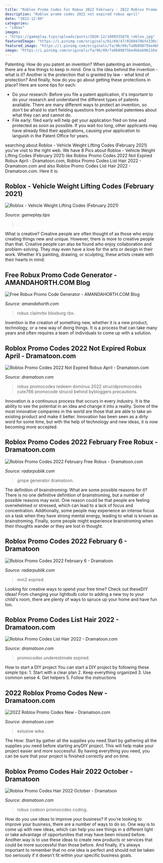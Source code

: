 ```yaml
---
title: "Roblox Promo Codes For Robux 2022 February - 2022 Roblox Promo Codes New"
description: "Roblox promo codes 2022 not expired robux april"
date: "2022-12-09"
categories:
- "ideas"
images:
- "https://gameplay.tips/uploads/posts/2020-12/1609335879_roblox.jpg"
featuredImage: "https://i.pinimg.com/originals/01/60/47/01604786fe330c37673202ec32cdffe9.jpg"
featured_image: "https://i.pinimg.com/originals/fa/9b/09/fa9b09875be4bbab96210a1aaf44216c.jpg"
image: "https://i.pinimg.com/originals/fa/9b/09/fa9b09875be4bbab96210a1aaf44216c.jpg"
---
```



Patenting: How do you patent an invention?
When patenting an invention, there are a few things to keep in mind. One is the idea behind the invention - what is it? Another is the protection that is granted by law - what kind of protection? And finally, how do you go about getting these protections in place? Here are some tips for each: 
- Do your research: Before you file a patent application, it's important to do your research and understand the different types of patents available. There are many different ways to protect an invention, so don't be afraid to start fielding questions from potential patentees about what they can and cannot do. 
- File early: filed early will help get your application filed on time and protected as soon as possible. If you wait too long, other applicants may have already filed their applications, causing your application to languish in the Patent Office for years.

	

		
searching about Roblox - Vehicle Weight Lifting Codes (February 2021) you've visit to the right web. We have 8 Pics about Roblox - Vehicle Weight Lifting Codes (February 2021) like Roblox Promo Codes 2022 Not Expired Robux April - Dramatoon.com, Roblox Promo Codes List Hair 2022 - Dramatoon.com and also Roblox Promo Codes List Hair 2022 - Dramatoon.com. Here it is:
		
    
## Roblox - Vehicle Weight Lifting Codes (February 2021)

<img loading=lazy src="https://gameplay.tips/uploads/posts/2020-12/1609335879_roblox.jpg" onerror="this.onerror=null;this.src='https://tse1.mm.bing.net/th?id=OIP.2B5K0iIMvO-cGitAwjHw6wHaEY&amp;pid=15.1';" alt="Roblox - Vehicle Weight Lifting Codes (February 2021)">

_Source: gameplay.tips_

>. 

	

What is creative?
Creative people are often thought of as those who enjoy creating things new and unique. However, there is more to creative people than that. Creative people can also be found who enjoy collaboration and problem-solving. They may even have a love for the arts or design in their work. Whether it’s painting, drawing, or sculpting, these artists create with their hearts in mind.

    
## Free Robux Promo Code Generator - AMANDAHORTH.COM Blog

<img loading=lazy src="https://i.pinimg.com/originals/fa/9b/09/fa9b09875be4bbab96210a1aaf44216c.jpg" onerror="this.onerror=null;this.src='https://tse2.mm.bing.net/th?id=OIP.TwO0DQzOaXoeUn2ShDI1dAHaEK&amp;pid=15.1';" alt="Free Robux Promo Code Generator - AMANDAHORTH.COM Blog">

_Source: amandahorth.com_

>robux claimrbx bloxburg rbx. 

	

Invention is the creation of something new, whether it is a new product, technology, or a new way of doing things. It is a process that can take many years and often requires a team of individuals to come up with a solution.

    
## Roblox Promo Codes 2022 Not Expired Robux April - Dramatoon.com

<img loading=lazy src="https://i.pinimg.com/originals/82/56/b5/8256b5100f7aed3f42c2baa6c875edb0.jpg" onerror="this.onerror=null;this.src='https://tse3.mm.bing.net/th?id=OIP.JG3G8wnNyUR1bmbsLckzFQHaEK&amp;pid=15.1';" alt="Roblox Promo Codes 2022 Not Expired Robux April - Dramatoon.com">

_Source: dramatoon.com_

>robux promocodes redeem dominus 2022 strucidpromocodes cute766 promocode strucid behind bybloggers precautions. 

	

Innovation is a continuous process that occurs in every industry. It is the ability to see the potential in an idea and change it into a reality. Some of the most innovative companies in the world are those that are able to take an existing product and make it better. Innovation has been seen as a dirty word for some time, but with the help of technology and new ideas, it is now becoming more accepted.

    
## Roblox Promo Codes 2022 February Free Robux - Dramatoon.com

<img loading=lazy src="https://gamertweak.com/wp-content/uploads/2020/08/Roblox-Codes.jpg" onerror="this.onerror=null;this.src='https://tse3.mm.bing.net/th?id=OIP.o5HX4K8gbJvw7FI1SXr8MwHaIv&amp;pid=15.1';" alt="Roblox Promo Codes 2022 February Free Robux - Dramatoon.com">

_Source: radarpublik.com_

>grope generator dramatoon. 

	

The definition of brainstroming: What are some possible reasons for it?
There is no one definitive definition of brainstroming, but a number of possible reasons may exist. One reason could be that people are feeling overwhelmed or stressed, which can lead to a lack of focus and concentration. Additionally, some people may experience an intense focus on a task when they have strong mental energy, leading to what is known as brainstroming. Finally, some people might experience brainstroming when their thoughts wander or they are lost in thought.

    
## Roblox Promo Codes 2022 February 6 - Dramatoon

<img loading=lazy src="https://i.ytimg.com/vi/JmOFWU0N88c/maxresdefault.jpg" onerror="this.onerror=null;this.src='https://tse2.mm.bing.net/th?id=OIP.gJB80P6C4d4XJboF4OEATAHaEK&amp;pid=15.1';" alt="Roblox Promo Codes 2022 February 6 - Dramatoon">

_Source: radarpublik.com_

>mm2 expired. 

	

Looking for creative ways to spend your free time? Check out theseDIY ideas! From changing your lightbulb color to adding a new toy to your child's room, there are plenty of ways to spruce up your home and have fun too.

    
## Roblox Promo Codes List Hair 2022 - Dramatoon.com

<img loading=lazy src="https://i.pinimg.com/originals/01/60/47/01604786fe330c37673202ec32cdffe9.jpg" onerror="this.onerror=null;this.src='https://tse2.mm.bing.net/th?id=OIP.Lx9QDjb-OMbj-HkOefuNnAHaEK&amp;pid=15.1';" alt="Roblox Promo Codes List Hair 2022 - Dramatoon.com">

_Source: dramatoon.com_

>promocodes underestimate expired. 

	

How to start a DIY project
You can start a DIY project by following these simple tips: 1. Start with a clear plan 2. Keep everything organized 3. Use common sense 4. Get helpers 5. Follow the instructions 
    
## 2022 Roblox Promo Codes New - Dramatoon.com

<img loading=lazy src="https://i.pinimg.com/originals/ab/c9/09/abc9097e8728e4b5038cba3f49e90791.jpg" onerror="this.onerror=null;this.src='https://tse2.mm.bing.net/th?id=OIP.Sd17scyiUIKqLjFsi8qcegHaEK&amp;pid=15.1';" alt="2022 Roblox Promo Codes New - Dramatoon.com">

_Source: dramatoon.com_

>exlusive wika. 

	

The How: Start by gather all the supplies you need
Start by gathering all the supplies you need before starting anyDIY project. This will help make your project easier and more successful. By having everything you need, you can be sure that your project is finished correctly and on time.

    
## Roblox Promo Codes Hair 2022 October - Dramatoon

<img loading=lazy src="https://i.pinimg.com/originals/be/6d/b4/be6db4a0b46e47106a9e54cfffbe6ae8.jpg" onerror="this.onerror=null;this.src='https://tse1.mm.bing.net/th?id=OIP.tfO_Jv4eeV_hp4xDQxn_ngHaEK&amp;pid=15.1';" alt="Roblox Promo Codes Hair 2022 October - Dramatoon">

_Source: dramatoon.com_

>robux codeon promocodes coding. 

	

How do you use ideas to improve your business?
If you're looking to improve your business, there are a number of ways to do so. One way is to come up with new ideas, which can help you see things in a different light or take advantage of opportunities that may have been missed before. Another way is to use these ideas to create new products or services that could be more successful than those before. And finally, it's always important to remember that no one idea is perfect and should not be taken too seriously if it doesn't fit within your specific business goals.

